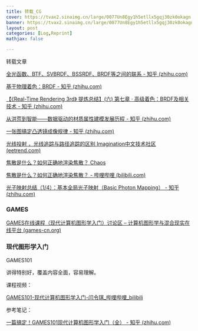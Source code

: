 ```yaml
---
title: 转载_CG
cover: https://tvax2.sinaimg.cn/large/0077Un8Egy1h5etllx5gqj30zk0okagn.jpg
banner: https://tvax2.sinaimg.cn/large/0077Un8Egy1h5etllx5gqj30zk0okagn.jpg
layout: post
categories: [Log,Reprint]
mathjax: false

---
```


转载文章

<!-- more -->



[全光函数、BTF、SVBRDF、BSSRDF、BRDF等之间的联系 - 知乎 (zhihu.com)](https://zhuanlan.zhihu.com/p/410039298)

[基于物理着色：BRDF - 知乎 (zhihu.com)](https://zhuanlan.zhihu.com/p/21376124)

[【《Real-Time Rendering 3rd》 提炼总结】(六) 第七章 · 高级着色：BRDF及相关技术 - 知乎 (zhihu.com)](https://zhuanlan.zhihu.com/p/28059221)

[从洪荒到智能——数据驱动的材质属性建模发展历程 - 知乎 (zhihu.com)](https://zhuanlan.zhihu.com/p/27315058)

[一张图搞定凸透镜成像规律 - 知乎 (zhihu.com)](https://zhuanlan.zhihu.com/p/439262927)

[光线投射 ，光线追踪与路径追踪的区别  Imagination中文技术社区 (eetrend.com)](http://imgtec.eetrend.com/d6-imgtec/blog/2018-04/11494.html)

[焦散是什么？如何正确地渲染焦散？  Chaos](https://www.chaos.com/cn/blog/what-are-caustics-and-how-to-render-them-the-right-way)

[焦散是什么？如何正确地渲染焦散？ - 哔哩哔哩 (bilibili.com)](https://www.bilibili.com/read/cv5950067)

[光子映射总结（1/4）：基本全局光子映射（Basic Photon Mapping） - 知乎 (zhihu.com)](https://zhuanlan.zhihu.com/p/208356944)

### GAMES

[GAMES在线课程（现代计算机图形学入门）讨论区 – 计算机图形学与混合现实在线平台 (games-cn.org)](http://games-cn.org/forums/forum/graphics-intro/)

### 现代图形学入门

GAMES101

讲得特别好，覆盖内容全面，容易理解。

课程视频：

[GAMES101-现代计算机图形学入门-闫令琪_哔哩哔哩_bilibili](https://www.bilibili.com/video/BV1X7411F744)

参考笔记：

[一篇搞定！GAMES101现代计算机图形学入门（全） - 知乎 (zhihu.com)](https://zhuanlan.zhihu.com/p/394932478)


